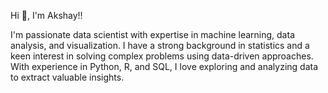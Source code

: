 Hi 👋, I'm Akshay!!

I'm passionate data scientist with expertise in machine learning, data analysis, and visualization. I have a strong background in statistics and a keen interest in solving complex problems using data-driven approaches. With experience in Python, R, and SQL, I love exploring and analyzing data to extract valuable insights.
